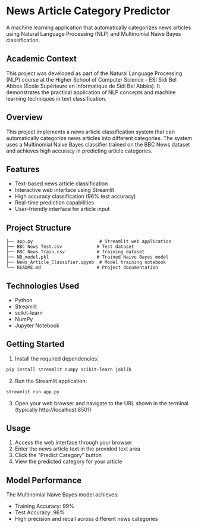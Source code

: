 # News Article Category Predictor

A machine learning application that automatically categorizes news articles using Natural Language Processing (NLP) and Multinomial Naive Bayes classification.

## Academic Context

This project was developed as part of the Natural Language Processing (NLP) course at the Higher School of Computer Science - ESI Sidi Bel Abbes (École Supérieure en Informatique de Sidi Bel Abbès). It demonstrates the practical application of NLP concepts and machine learning techniques in text classification.

## Overview

This project implements a news article classification system that can automatically categorize news articles into different categories. The system uses a Multinomial Naive Bayes classifier trained on the BBC News dataset and achieves high accuracy in predicting article categories.

## Features

- Text-based news article classification
- Interactive web interface using Streamlit
- High accuracy classification (96% test accuracy)
- Real-time prediction capabilities
- User-friendly interface for article input

## Project Structure

```
├── app.py                         # Streamlit web application
├── BBC News Test.csv             # Test dataset
├── BBC News Train.csv            # Training dataset
├── NB_model.pkl                  # Trained Naive Bayes model
├── News_Article_Classifier.ipynb  # Model training notebook
└── README.md                     # Project documentation
```

## Technologies Used

- Python
- Streamlit
- scikit-learn
- NumPy
- Jupyter Notebook

## Getting Started

1. Install the required dependencies:
```bash
pip install streamlit numpy scikit-learn joblib
```

2. Run the Streamlit application:
```bash
streamlit run app.py
```

3. Open your web browser and navigate to the URL shown in the terminal (typically http://localhost:8501)

## Usage

1. Access the web interface through your browser
2. Enter the news article text in the provided text area
3. Click the "Predict Category" button
4. View the predicted category for your article

## Model Performance

The Multinomial Naive Bayes model achieves:
- Training Accuracy: 99%
- Test Accuracy: 96%
- High precision and recall across different news categories
